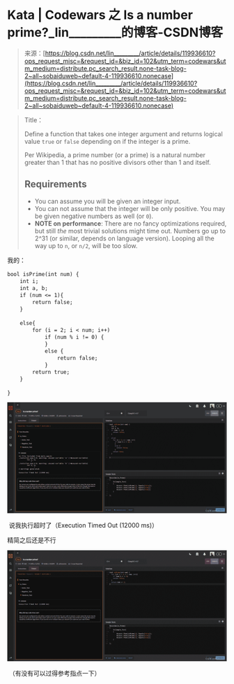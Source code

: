 <!--yml
category: codewars
date: 2022-08-13 11:49:47
-->

# Kata | Codewars 之 Is a number prime?_lin_________的博客-CSDN博客

> 来源：[https://blog.csdn.net/lin_________/article/details/119936610?ops_request_misc=&request_id=&biz_id=102&utm_term=codewars&utm_medium=distribute.pc_search_result.none-task-blog-2~all~sobaiduweb~default-4-119936610.nonecase](https://blog.csdn.net/lin_________/article/details/119936610?ops_request_misc=&request_id=&biz_id=102&utm_term=codewars&utm_medium=distribute.pc_search_result.none-task-blog-2~all~sobaiduweb~default-4-119936610.nonecase)

> Title：
> 
> Define a function that takes one integer argument and returns logical value `true` or `false` depending on if the integer is a prime.
> 
> Per Wikipedia, a prime number (or a prime) is a natural number greater than 1 that has no positive divisors other than 1 and itself.
> 
> ## Requirements
> 
> *   You can assume you will be given an integer input.
> *   You can not assume that the integer will be only positive. You may be given negative numbers as well (or `0`).
> *   **NOTE on performance**: There are no fancy optimizations required, but still *the* most trivial solutions might time out. Numbers go up to 2^31 (or similar, depends on language version). Looping all the way up to `n`, or `n/2`, will be too slow.

我的：

```
bool isPrime(int num) {
	int i;
	int a, b;
	if (num <= 1){
		return false;
	}

	else{
		for (i = 2; i < num; i++)
			if (num % i != 0) {
			}
			else {
				return false;
			}
		return true;
	}

}
```

![](img/2425f96767a9dd0359be1814feff7b70.png)

 说我执行超时了（Execution Timed Out (12000 ms)）

精简之后还是不行

![](img/f53e3d8df1de7d981204167623ad160e.png)

 （有没有可以过得参考指点一下）